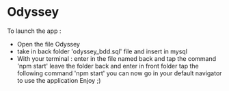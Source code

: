 # Odyssey

To launch the app :
- Open the file Odyssey 
- take in back folder 'odyssey_bdd.sql' file and insert in mysql
- With your terminal : 
    enter in the file named back and tap the command 'npm start'
    leave the folder back and enter in front folder
    tap the following command 'npm start' 
you can now go in your default navigator to use the application
Enjoy ;)

